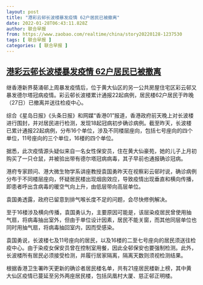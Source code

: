 ```yaml
---
layout: post
title: "港彩云邨长波楼暴发疫情 62户居民已被撤离"
date: 2022-01-28T06:43:11.828Z
author: 联合早报
from: https://www.zaobao.com/realtime/china/story20220128-1237530
tags: [ 联合早报 ]
categories: [ 联合早报 ]
---
```

<!--1643366220000-->
[港彩云邨长波楼暴发疫情 62户居民已被撤离](https://www.zaobao.com/realtime/china/story20220128-1237530)
------

<div>
<p>继香港新界葵涌邨上周暴发疫情后，位于黄大仙区的另一公共房屋住宅区彩云邨又暴发德尔塔冠病疫情。彩云邨长波楼累计通报22起病例，居民楼62户居民于昨晚（27日）已撤离并送往检疫中心。</p><p>综合《星岛日报》《头条日报》和网媒“香港01”报道，香港政府前天晚上对长波楼进行围封，并对居民进行检测，发现18起冠病初步确诊病例。截至昨天，长波楼已累计通报22起病例，分布16个单位，涉及不同楼层座向，包括七号座向的四个单位，11号座向的三个单位，16楼的四个单位。</p><p>据悉，此次疫情源头疑似来自一名女性保安员，住在黄大仙豪苑，她的儿子上月初购买了一只仓鼠，并被验出带有德尔塔冠病病毒，其子早前也通报确诊冠病。</p><section id="imu"><div id="dfp-ad-imu1">        </div></section><p>港府专家顾问、港大微生物学系讲座教授袁国勇昨天在视察彩云邨时说，确诊病例分布于不同楼层座向，怀疑居民楼出现烟囱效应，导致疫情出现垂直和横向传播，即患者呼出含病毒的暖空气向上升，由低层带向高层单位。</p><p>袁国勇透露，政府已留意到排气喉长度不足的问题，会尽快修例解决。</p><p>至于16楼涉及横向传播，袁国勇认为，主要原因可能是，该层染疫居民曾使用抽气扇，将病毒抽出室外，但由于单位设计因素，居民不能关窗，而其他同层单位也同时用抽气扇，将病毒抽回室内，因而受感染。</p><div id="innity-in-post"></div><div id="dfp-ad-midarticlespecial">        </div><p>袁国勇说，长波楼七及11号座向的居民，以及16楼的二至七号座向的居民须送往检疫中心。由于染疫女保安员曾在控制室用餐，因此全邨保安也要强制检测。此外，长波楼所有居民必须接受检测，并履行居家隔离，隔离天数则须视检测结果。</p><p>根据香港卫生署昨天更新的确诊者居民楼名单，共有21座居民楼新上榜，其中黄大仙区疫情已蔓延至另外两座居民楼，包括凤凰村大厦、慈正邨正明楼。</p>      <div class="cx_paywall_placeholder" id="sph_cdp_40"></div>
</div>
